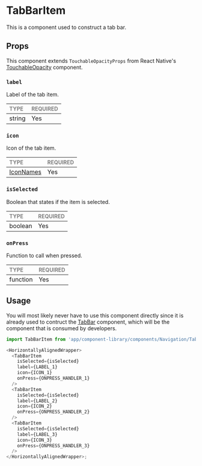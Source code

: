 # TabBarItem

This is a component used to construct a tab bar.

## Props

This component extends `TouchableOpacityProps` from React Native's [TouchableOpacity](https://reactnative.dev/docs/touchableopacity) component.

### `label`

Label of the tab item.

| <span style="color:gray;font-size:14px">TYPE</span> | <span style="color:gray;font-size:14px">REQUIRED</span> |
| :-------------------------------------------------- | :------------------------------------------------------ |
| string                                              | Yes                                                     |

### `icon`

Icon of the tab item.

| <span style="color:gray;font-size:14px">TYPE</span> | <span style="color:gray;font-size:14px">REQUIRED</span> |
| :-------------------------------------------------- | :------------------------------------------------------ |
| [IconNames](../Icon/Icon.types.ts#L53)               | Yes                                                     |

### `isSelected`

Boolean that states if the item is selected.

| <span style="color:gray;font-size:14px">TYPE</span> | <span style="color:gray;font-size:14px">REQUIRED</span> |
| :-------------------------------------------------- | :------------------------------------------------------ |
| boolean                                             | Yes                                                     |

### `onPress`

Function to call when pressed.

| <span style="color:gray;font-size:14px">TYPE</span> | <span style="color:gray;font-size:14px">REQUIRED</span> |
| :-------------------------------------------------- | :------------------------------------------------------ |
| function                                            | Yes                                                     |

## Usage

You will most likely never have to use this component directly since it is already used to contruct the [TabBar](../TabBar/TabBar.tsx) component, which will be the component that is consumed by developers.

```javascript
import TabBarItem from 'app/component-library/components/Navigation/TabBarItem';

<HorizontallyAlignedWrapper>
  <TabBarItem
    isSelected={isSelected}
    label={LABEL_1}
    icon={ICON_1}
    onPress={ONPRESS_HANDLER_1}
  />
  <TabBarItem
    isSelected={isSelected}
    label={LABEL_2}
    icon={ICON_2}
    onPress={ONPRESS_HANDLER_2}
  />
  <TabBarItem
    isSelected={isSelected}
    label={LABEL_3}
    icon={ICON_3}
    onPress={ONPRESS_HANDLER_3}
  />
</HorizontallyAlignedWrapper>;
```
